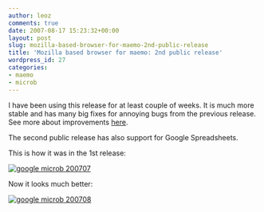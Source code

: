 ```yaml
---
author: leoz
comments: true
date: 2007-08-17 15:23:32+00:00
layout: post
slug: mozilla-based-browser-for-maemo-2nd-public-release
title: 'Mozilla based browser for maemo: 2nd public release'
wordpress_id: 27
categories:
- maemo
- microb
---
```


I have been using this release for at least couple of weeks.
It is much more stable and has many big fixes for annoying bugs from the previous release.  See more about improvements [here](http://browser.garage.maemo.org/news/4/).

The second public release has also support for Google Spreadsheets.

This is how it was in the 1st release:

[![google microb 200707](http://leoz.net/wordpress/wp-content/uploads/2007/08/google_microb_200707.png)](http://leoz.net/wordpress/wp-content/uploads/2007/08/google_microb_200707.png)

Now it looks much better:

[![google microb 200708](http://leoz.net/wordpress/wp-content/uploads/2007/08/google_microb_200708.png)](http://leoz.net/wordpress/wp-content/uploads/2007/08/google_microb_200708.png)
